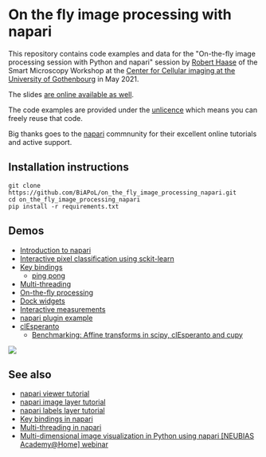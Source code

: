 # On the fly image processing with napari
This repository contains code examples and data for the "On-the-fly image processing session with Python and napari" session by [Robert Haase](https://physics-of-life.tu-dresden.de/bia) of the 
Smart Microscopy Workshop at the [Center for Cellular imaging at the University of Gothenbourg](https://www.gu.se/en/core-facilities/centre-for-cellular-imaging) in May 2021.

The slides [are online available as well](https://f1000research.com/slides/10-390).

The code examples are provided under the [unlicence](https://unlicense.org) which means you can freely reuse that code.

Big thanks goes to the [napari](https://napari.dev) commnunity for their excellent online tutorials and active support.

## Installation instructions

```
git clone https://github.com/BiAPoL/on_the_fly_image_processing_napari.git
cd on_the_fly_image_processing_napari
pip install -r requirements.txt
```

## Demos
* [Introduction to napari](http://nbviewer.jupyter.org/github/BiAPoL/on_the_fly_image_processing_napari/blob/master/01_napari.ipynb)
* [Interactive pixel classification using sckit-learn](http://nbviewer.jupyter.org/github/BiAPoL/on_the_fly_image_processing_napari/blob/master/02_interactive_pixel_classification_sklearn.ipynb)  
* [Key bindings](https://github.com/BiAPoL/on_the_fly_image_processing_napari/blob/master/03_key_bindings.py)
  * [ping pong](https://github.com/haesleinhuepf/natari/blob/master/napari_ping_pong.py)
* [Multi-threading](https://github.com/BiAPoL/on_the_fly_image_processing_napari/blob/master/04_threading_yield.py)
* [On-the-fly processing](https://github.com/BiAPoL/on_the_fly_image_processing_napari/blob/master/05_on_the_fly_processing.py)
* [Dock widgets](https://github.com/BiAPoL/on_the_fly_image_processing_napari/blob/master/06_dock_widgets.py)
* [Interactive measurements](https://github.com/BiAPoL/on_the_fly_image_processing_napari/blob/master/07_image_quality_display.py)
* [napari plugin example](https://github.com/haesleinhuepf/napari-image-quality-analyzer)
* [clEsperanto](http://nbviewer.jupyter.org/github/BiAPoL/on_the_fly_image_processing_napari/blob/master/09_clesperanto.ipynb)
  * [Benchmarking: Affine transforms in scipy, clEsperanto and cupy](https://github.com/clEsperanto/pyclesperanto_prototype/blob/master/benchmarks/affine_transforms.ipynb)

![](images/image_quality_napari.gif)

## See also
* [napari viewer tutorial](https://napari.org/tutorials/fundamentals/viewer.html)
* [napari image layer tutorial](https://napari.org/tutorials/fundamentals/image.html)
* [napari labels layer tutorial](https://napari.org/tutorials/fundamentals/labels.html)
* [Key bindings in napari](https://napari.org/guides/stable/connecting_events.html)
* [Multi-threading in napari](https://napari.org/guides/stable/threading.html)
* [Multi-dimensional image visualization in Python using napari [NEUBIAS Academy@Home] webinar](https://www.youtube.com/watch?v=VgvDSq5aCDQ)
